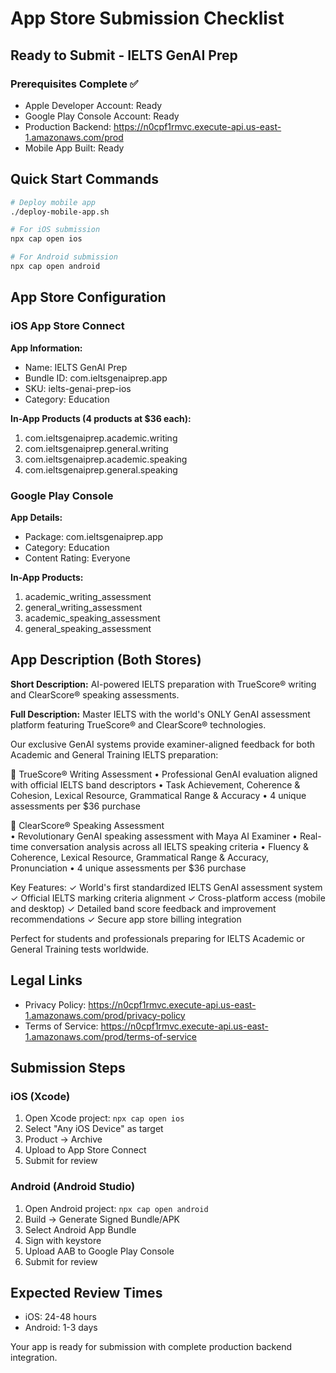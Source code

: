 # App Store Submission Checklist

## Ready to Submit - IELTS GenAI Prep

### Prerequisites Complete ✅
- Apple Developer Account: Ready
- Google Play Console Account: Ready  
- Production Backend: https://n0cpf1rmvc.execute-api.us-east-1.amazonaws.com/prod
- Mobile App Built: Ready

## Quick Start Commands

```bash
# Deploy mobile app
./deploy-mobile-app.sh

# For iOS submission
npx cap open ios

# For Android submission  
npx cap open android
```

## App Store Configuration

### iOS App Store Connect
**App Information:**
- Name: IELTS GenAI Prep
- Bundle ID: com.ieltsgenaiprep.app
- SKU: ielts-genai-prep-ios
- Category: Education

**In-App Products (4 products at $36 each):**
1. com.ieltsgenaiprep.academic.writing
2. com.ieltsgenaiprep.general.writing  
3. com.ieltsgenaiprep.academic.speaking
4. com.ieltsgenaiprep.general.speaking

### Google Play Console
**App Details:**
- Package: com.ieltsgenaiprep.app
- Category: Education
- Content Rating: Everyone

**In-App Products:**
1. academic_writing_assessment
2. general_writing_assessment
3. academic_speaking_assessment
4. general_speaking_assessment

## App Description (Both Stores)

**Short Description:**
AI-powered IELTS preparation with TrueScore® writing and ClearScore® speaking assessments.

**Full Description:**
Master IELTS with the world's ONLY GenAI assessment platform featuring TrueScore® and ClearScore® technologies.

Our exclusive GenAI systems provide examiner-aligned feedback for both Academic and General Training IELTS preparation:

🎯 TrueScore® Writing Assessment
• Professional GenAI evaluation aligned with official IELTS band descriptors
• Task Achievement, Coherence & Cohesion, Lexical Resource, Grammatical Range & Accuracy
• 4 unique assessments per $36 purchase

🎤 ClearScore® Speaking Assessment  
• Revolutionary GenAI speaking assessment with Maya AI Examiner
• Real-time conversation analysis across all IELTS speaking criteria
• Fluency & Coherence, Lexical Resource, Grammatical Range & Accuracy, Pronunciation
• 4 unique assessments per $36 purchase

Key Features:
✓ World's first standardized IELTS GenAI assessment system
✓ Official IELTS marking criteria alignment
✓ Cross-platform access (mobile and desktop)
✓ Detailed band score feedback and improvement recommendations
✓ Secure app store billing integration

Perfect for students and professionals preparing for IELTS Academic or General Training tests worldwide.

## Legal Links
- Privacy Policy: https://n0cpf1rmvc.execute-api.us-east-1.amazonaws.com/prod/privacy-policy
- Terms of Service: https://n0cpf1rmvc.execute-api.us-east-1.amazonaws.com/prod/terms-of-service

## Submission Steps

### iOS (Xcode)
1. Open Xcode project: `npx cap open ios`
2. Select "Any iOS Device" as target
3. Product → Archive  
4. Upload to App Store Connect
5. Submit for review

### Android (Android Studio)
1. Open Android project: `npx cap open android`
2. Build → Generate Signed Bundle/APK
3. Select Android App Bundle
4. Sign with keystore
5. Upload AAB to Google Play Console
6. Submit for review

## Expected Review Times
- iOS: 24-48 hours
- Android: 1-3 days

Your app is ready for submission with complete production backend integration.